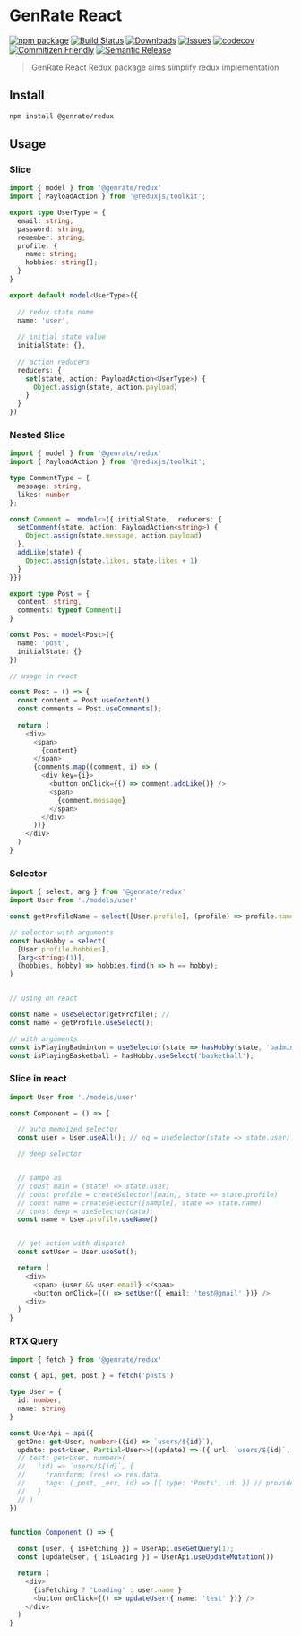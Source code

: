 # GenRate React

[![npm package][npm-img]][npm-url] [![Build Status][build-img]][build-url] [![Downloads][downloads-img]][downloads-url] [![Issues][issues-img]][issues-url] [![codecov][codecov-img]][codecov-url] [![Commitizen Friendly][commitizen-img]][commitizen-url] [![Semantic Release][semantic-release-img]][semantic-release-url]

> GenRate React Redux package aims simplify redux implementation

## Install

```bash
npm install @genrate/redux
```

## Usage

### Slice
```ts
import { model } from '@genrate/redux'
import { PayloadAction } from '@reduxjs/toolkit';

export type UserType = {
  email: string,
  password: string,
  remember: string,
  profile: {
    name: string;
    hobbies: string[];
  }
}

export default model<UserType>({
  
  // redux state name
  name: 'user', 
  
  // initial state value
  initialState: {}, 
  
  // action reducers
  reducers: {
    set(state, action: PayloadAction<UserType>) {
      Object.assign(state, action.payload)
    }
  }
})

```

### Nested Slice

```ts
import { model } from '@genrate/redux'
import { PayloadAction } from '@reduxjs/toolkit';

type CommentType = { 
  message: string, 
  likes: number 
};

const Comment =  model<>({ initialState,  reducers: {
  setComment(state, action: PayloadAction<string>) {
    Object.assign(state.message, action.payload)
  },
  addLike(state) {
    Object.assign(state.likes, state.likes + 1)
  }
}})

export type Post = {
  content: string,
  comments: typeof Comment[]
}

const Post = model<Post>({
  name: 'post',
  initialState: {}
})

// usage in react 

const Post = () => {
  const content = Post.useContent()
  const comments = Post.useComments();
  
  return (
    <div>
      <span>
        {content}
      </span>
      {comments.map((comment, i) => (
        <div key={i}>
          <button onClick={() => comment.addLike()} />    
          <span>
            {comment.message}
          </span>
        </div>
      ))}
    </div>
  )
}

```

### Selector 

```ts
import { select, arg } from '@genrate/redux'
import User from './models/user'

const getProfileName = select([User.profile], (profile) => profile.name);

// selector with arguments
const hasHobby = select(
  [User.profile.hobbies],
  [arg<string>(1)],
  (hobbies, hobby) => hobbies.find(h => h == hobby);
)


// using on react 

const name = useSelector(getProfile); // 
const name = getProfile.useSelect();

// with arguments
const isPlayingBadminton = useSelector(state => hasHobby(state, 'badminton'));
const isPlayingBasketball = hasHobby.useSelect('basketball');

```

### Slice in react

```ts
import User from './models/user'

const Component = () => {

  // auto memoized selector
  const user = User.useAll(); // eq = useSelector(state => state.user)

  // deep selector


  // sampe as 
  // const main = (state) => state.user;
  // const profile = createSelector([main], state => state.profile)
  // const name = createSelector([sample], state => state.name)
  // const deep = useSelector(data);
  const name = User.profile.useName() 


  // get action with dispatch
  const setUser = User.useSet();

  return (
    <div>
      <span> {user && user.email} </span>
      <button onClick={() => setUser({ email: 'test@gmail' })} /> 
    <div>
  )
}

```
### RTX Query 
```ts
import { fetch } from '@genrate/redux'

const { api, get, post } = fetch('posts')

type User = {
  id: number,
  name: string
}

const UserApi = api({
  getOne: get<User, number>((id) => `users/${id}`),
  update: post<User, Partial<User>>((update) => ({ url: `users/${id}`, body: update }))
  // test: get<User, number>(
  //   (id) => `users/${id}`, {
  //     transform: (res) => res.data,
  //     tags: (_post, _err, id) => [{ type: 'Posts', id: }] // provideTags
  //   } 
  // )
})


function Component () => {
  
  const [user, { isFetching }] = UserApi.useGetQuery(1);
  const [updateUser, { isLoading }] = UserApi.useUpdateMutation())

  return (
    <div> 
      {isFetching ? 'Loading' : user.name }
      <button onClick={() => updateUser({ name: 'test' })} />
    </div>
  )
}


```
[build-img]: https://github.com/GenRate/genrate-redux/actions/workflows/release.yml/badge.svg
[build-url]: https://github.com/GenRate/genrate-redux/actions/workflows/release.yml
[downloads-img]: https://img.shields.io/npm/dt/@genrate/redux
[downloads-url]: https://www.npmtrends.com/@genrate/redux
[npm-img]: https://img.shields.io/npm/v/@genrate/redux
[npm-url]: https://www.npmjs.com/package/@genrate/redux
[issues-img]: https://img.shields.io/github/issues/GenRate/genrate-redux
[issues-url]: https://github.com/GenRate/genrate-redux/issues
[codecov-img]: https://codecov.io/gh/GenRate/genrate-redux/branch/master/graph/badge.svg?token=A0V6BNMPRY
[codecov-url]: https://codecov.io/gh/GenRate/genrate-redux
[semantic-release-img]: https://img.shields.io/badge/%20%20%F0%9F%93%A6%F0%9F%9A%80-semantic--release-e10079.svg
[semantic-release-url]: https://github.com/semantic-release/semantic-release
[commitizen-img]: https://img.shields.io/badge/commitizen-friendly-brightgreen.svg
[commitizen-url]: http://commitizen.github.io/cz-cli/
